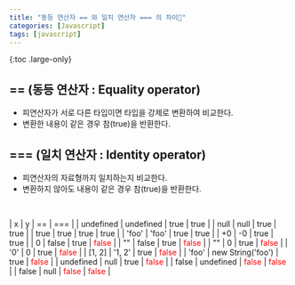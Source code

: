```yaml
---
title: "동등 연산자 == 와 일치 연산자 === 의 차이🤨"
categories: [Javascript]
tags: [javascript]
---
```


{:toc .large-only}

## == (동등 연산자 : Equality operator)

- 피연산자가 서로 다른 타입이면 타입을 강제로 변환하여 비교한다.
- 변환한 내용이 같은 경우 참(true)을 반환한다.

## === (일치 연산자 : Identity operator)

- 피연산자의 자료형까지 일치하는지 비교한다.
- 변환하지 않아도 내용이 같은 경우 참(true)을 반환한다.

<br/>

| x | y | == | === |
| undefined | undefined | true | true |
| null | null | true | true |
| true | true | true | true |
| 'foo' | 'foo' | true | true |
| +0 | -0 | true | true |
| 0 | false | true | <span style="color:red;">false</span> |
| "" | false | true | <span style="color:red;">false</span> |
| "" | 0 | true | <span style="color:red;">false</span> |
| '0' | 0 | true | <span style="color:red;">false</span> |
| [1, 2] | '1, 2' | true | <span style="color:red;">false</span> |
| 'foo' | new String('foo') | true | <span style="color:red;">false</span> |
| undefined | null | true | <span style="color:red;">false</span> |
| false | undefined | <span style="color:red;">false</span> | <span style="color:red;">false</span> |
| false | null | <span style="color:red;">false</span> | <span style="color:red;">false</span> |
